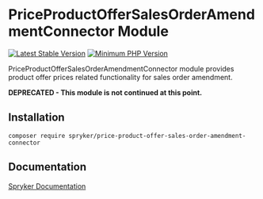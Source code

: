 # PriceProductOfferSalesOrderAmendmentConnector Module
[![Latest Stable Version](https://poser.pugx.org/spryker/price-product-offer-sales-order-amendment-connector/v/stable.svg)](https://packagist.org/packages/spryker/price-product-offer-sales-order-amendment-connector)
[![Minimum PHP Version](https://img.shields.io/badge/php-%3E%3D%208.2-8892BF.svg)](https://php.net/)

PriceProductOfferSalesOrderAmendmentConnector module provides product offer prices related functionality for sales order amendment.

**DEPRECATED - This module is not continued at this point.**

## Installation

```
composer require spryker/price-product-offer-sales-order-amendment-connector
```

## Documentation

[Spryker Documentation](https://docs.spryker.com)
